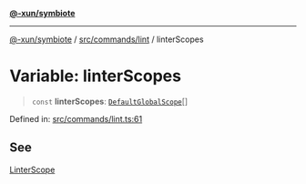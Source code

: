 [**@-xun/symbiote**](../../../../README.md)

***

[@-xun/symbiote](../../../../README.md) / [src/commands/lint](../README.md) / linterScopes

# Variable: linterScopes

> `const` **linterScopes**: [`DefaultGlobalScope`](../../../configure/enumerations/DefaultGlobalScope.md)[]

Defined in: [src/commands/lint.ts:61](https://github.com/Xunnamius/symbiote/blob/3831af5468c04bc48a0849a15233d1d644e5c45b/src/commands/lint.ts#L61)

## See

[LinterScope](../../../configure/enumerations/DefaultGlobalScope.md)
